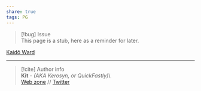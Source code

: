 ```yaml
---  
share: true  
tags: PG  
---  
```

> [!bug] Issue  
> This page is a stub, here as a reminder for later.  
  
[Kaidō Ward](./Kaid%C5%8D%20Ward)  
  
-----  
> [!cite] Author info  
> **Kit** - *(AKA Kerosyn, or QuickFastly)*\  
> [Web zone](https://kitabe.link) // [Twitter](https://twitter.com/Kerosyn_)